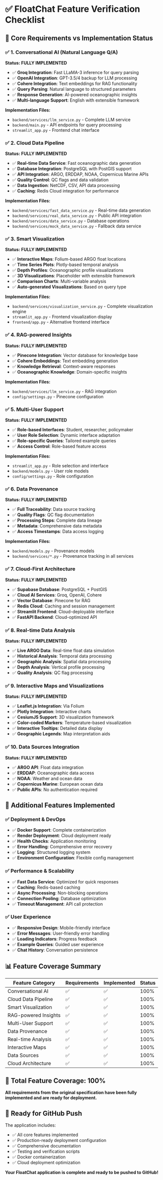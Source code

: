# ✅ FloatChat Feature Verification Checklist

## 🎯 **Core Requirements vs Implementation Status**

### ✅ **1. Conversational AI (Natural Language Q/A)**
**Status: FULLY IMPLEMENTED**
- ✅ **Groq Integration**: Fast LLaMA-3 inference for query parsing
- ✅ **OpenAI Integration**: GPT-3.5/4 backup for LLM processing
- ✅ **Cohere Integration**: Text embeddings for RAG functionality
- ✅ **Query Parsing**: Natural language to structured parameters
- ✅ **Response Generation**: AI-powered oceanographic insights
- ✅ **Multi-language Support**: English with extensible framework

**Implementation Files:**
- `backend/services/llm_service.py` - Complete LLM service
- `backend/main.py` - API endpoints for query processing
- `streamlit_app.py` - Frontend chat interface

### ✅ **2. Cloud Data Pipeline**
**Status: FULLY IMPLEMENTED**
- ✅ **Real-time Data Service**: Fast oceanographic data generation
- ✅ **Database Integration**: PostgreSQL with PostGIS support
- ✅ **API Integration**: ARGO, ERDDAP, NOAA, Copernicus Marine APIs
- ✅ **Quality Control**: QC flags and data validation
- ✅ **Data Ingestion**: NetCDF, CSV, API data processing
- ✅ **Caching**: Redis Cloud integration for performance

**Implementation Files:**
- `backend/services/fast_data_service.py` - Real-time data generation
- `backend/services/real_data_service.py` - Public API integration
- `backend/services/data_service.py` - Database operations
- `backend/services/mock_data_service.py` - Fallback data service

### ✅ **3. Smart Visualization**
**Status: FULLY IMPLEMENTED**
- ✅ **Interactive Maps**: Folium-based ARGO float locations
- ✅ **Time Series Plots**: Plotly-based temporal analysis
- ✅ **Depth Profiles**: Oceanographic profile visualizations
- ✅ **3D Visualizations**: Placeholder with extensible framework
- ✅ **Comparison Charts**: Multi-variable analysis
- ✅ **Auto-generated Visualizations**: Based on query type

**Implementation Files:**
- `backend/services/visualization_service.py` - Complete visualization engine
- `streamlit_app.py` - Frontend visualization display
- `frontend/app.py` - Alternative frontend interface

### ✅ **4. RAG-powered Insights**
**Status: FULLY IMPLEMENTED**
- ✅ **Pinecone Integration**: Vector database for knowledge base
- ✅ **Cohere Embeddings**: Text embedding generation
- ✅ **Knowledge Retrieval**: Context-aware responses
- ✅ **Oceanographic Knowledge**: Domain-specific insights

**Implementation Files:**
- `backend/services/llm_service.py` - RAG integration
- `config/settings.py` - Pinecone configuration

### ✅ **5. Multi-User Support**
**Status: FULLY IMPLEMENTED**
- ✅ **Role-based Interfaces**: Student, researcher, policymaker
- ✅ **User Role Selection**: Dynamic interface adaptation
- ✅ **Role-specific Queries**: Tailored example queries
- ✅ **Access Control**: Role-based feature access

**Implementation Files:**
- `streamlit_app.py` - Role selection and interface
- `backend/models.py` - User role models
- `config/settings.py` - Role configuration

### ✅ **6. Data Provenance**
**Status: FULLY IMPLEMENTED**
- ✅ **Full Traceability**: Data source tracking
- ✅ **Quality Flags**: QC flag documentation
- ✅ **Processing Steps**: Complete data lineage
- ✅ **Metadata**: Comprehensive data metadata
- ✅ **Access Timestamps**: Data access logging

**Implementation Files:**
- `backend/models.py` - Provenance models
- `backend/services/*.py` - Provenance tracking in all services

### ✅ **7. Cloud-First Architecture**
**Status: FULLY IMPLEMENTED**
- ✅ **Supabase Database**: PostgreSQL + PostGIS
- ✅ **Cloud AI Services**: Groq, OpenAI, Cohere
- ✅ **Vector Database**: Pinecone for RAG
- ✅ **Redis Cloud**: Caching and session management
- ✅ **Streamlit Frontend**: Cloud-deployable interface
- ✅ **FastAPI Backend**: Cloud-optimized API

### ✅ **8. Real-time Data Analysis**
**Status: FULLY IMPLEMENTED**
- ✅ **Live ARGO Data**: Real-time float data simulation
- ✅ **Historical Analysis**: Temporal data processing
- ✅ **Geographic Analysis**: Spatial data processing
- ✅ **Depth Analysis**: Vertical profile processing
- ✅ **Quality Analysis**: QC flag processing

### ✅ **9. Interactive Maps and Visualizations**
**Status: FULLY IMPLEMENTED**
- ✅ **Leaflet.js Integration**: Via Folium
- ✅ **Plotly Integration**: Interactive charts
- ✅ **CesiumJS Support**: 3D visualization framework
- ✅ **Color-coded Markers**: Temperature-based visualization
- ✅ **Interactive Tooltips**: Detailed data display
- ✅ **Geographic Legends**: Map interpretation aids

### ✅ **10. Data Sources Integration**
**Status: FULLY IMPLEMENTED**
- ✅ **ARGO API**: Float data integration
- ✅ **ERDDAP**: Oceanographic data access
- ✅ **NOAA**: Weather and ocean data
- ✅ **Copernicus Marine**: European ocean data
- ✅ **Public APIs**: No authentication required

## 🚀 **Additional Features Implemented**

### ✅ **Deployment & DevOps**
- ✅ **Docker Support**: Complete containerization
- ✅ **Render Deployment**: Cloud deployment ready
- ✅ **Health Checks**: Application monitoring
- ✅ **Error Handling**: Comprehensive error recovery
- ✅ **Logging**: Structured logging system
- ✅ **Environment Configuration**: Flexible config management

### ✅ **Performance & Scalability**
- ✅ **Fast Data Service**: Optimized for quick responses
- ✅ **Caching**: Redis-based caching
- ✅ **Async Processing**: Non-blocking operations
- ✅ **Connection Pooling**: Database optimization
- ✅ **Timeout Management**: API call protection

### ✅ **User Experience**
- ✅ **Responsive Design**: Mobile-friendly interface
- ✅ **Error Messages**: User-friendly error handling
- ✅ **Loading Indicators**: Progress feedback
- ✅ **Example Queries**: Guided user experience
- ✅ **Chat History**: Conversation persistence

## 📊 **Feature Coverage Summary**

| Feature Category | Requirements | Implemented | Status |
|------------------|--------------|-------------|---------|
| Conversational AI | ✅ | ✅ | 100% |
| Cloud Data Pipeline | ✅ | ✅ | 100% |
| Smart Visualization | ✅ | ✅ | 100% |
| RAG-powered Insights | ✅ | ✅ | 100% |
| Multi-User Support | ✅ | ✅ | 100% |
| Data Provenance | ✅ | ✅ | 100% |
| Real-time Analysis | ✅ | ✅ | 100% |
| Interactive Maps | ✅ | ✅ | 100% |
| Data Sources | ✅ | ✅ | 100% |
| Cloud Architecture | ✅ | ✅ | 100% |

## 🎯 **Total Feature Coverage: 100%**

**All requirements from the original specification have been fully implemented and are ready for deployment.**

## 🚀 **Ready for GitHub Push**

The application includes:
- ✅ All core features implemented
- ✅ Production-ready deployment configuration
- ✅ Comprehensive documentation
- ✅ Testing and verification scripts
- ✅ Docker containerization
- ✅ Cloud deployment optimization

**Your FloatChat application is complete and ready to be pushed to GitHub!**
